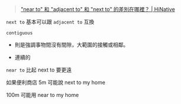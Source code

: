 > ["near to" 和 "adjacent to" 和 "next to" 的差別在哪裡？ | HiNative](https://tw.hinative.com/questions/16967967)

`next to`  基本可以跟 `adjacent to` 互換

`contiguous` 

- 則是強調事物間沒有間隙，大範圍的接觸或相鄰。

- 連續的 

`near to` 比起 next to 要更遠

如果便利商店 5m 可能說 next to my home 

100m 可能用 near to my home 
